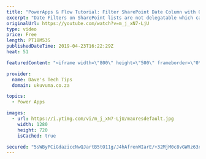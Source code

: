 ```yaml
---
title: "PowerApps & Flow Tutorial: Filter SharePoint Date Column with Odata using Flow"
excerpt: "Date Filters on SharePoint lists are not delegatable which can be a bit if a challenge. In this video we go through a demo of how Microsoft Flow can be used to overcome this.  Other resources: SharePoint delegatable actions https://docs.microsoft.com/en-us/connectors/sharepointonline/  Odata Operators"
originalUrl: https://youtube.com/watch?v=m_j_xN7-LjU
type: video
price: Free
length: PT18M53S
publishedDateTime: 2019-04-23T16:22:29Z
heat: 51

featuredContent: "<iframe width=\"800\" height=\"500\" frameborder=\"0\" src=\"https://www.youtube.com/embed/m_j_xN7-LjU\" allow=\"accelerometer; autoplay; encrypted-media; gyroscope; picture-in-picture\" allowfullscreen></iframe>"

provider:
  name: Dave's Tech Tips
  domain: ukuvuma.co.za

topics:
  - Power Apps

images:
  - url: https://i.ytimg.com/vi/m_j_xN7-LjU/maxresdefault.jpg
    width: 1280
    height: 720
    isCached: true

secured: "5sWByPCiGdaziccNwQJartB5tO11g/J4hAfrenWIarE/+32MjM0c8vGWRz63xRBhod8IOfz3HKJ33sYSz8yjBoqsUexYWNY1xQbg4NJy9STtvOJshgQ0L8exlNwIPo4wJ44L/JYBYYwFJN3FD1kElaSVHHRhQY3OswvL8G6peOtdBbYYizs9KBkSZ5j0BqfHcQ4kRgjWXU3TrxzWojc3KMmqDflqf4yOYR2WF0IL7wnVtLZAwTMpmf0jDBLl9nUTGvUPTaMH/a5AFAWMFdIV/wjSYGWibMbg+V+ah8XA7SjkT8p9AR+0kz89cAJTzWEgCvOIYRU/17lVs19b7edjhvXZEkI7bAWdvMYE4I5652x1kZbrdL7nOSrYTHmwOqUjx8xzMfROcdqf0/0FThU6a5ulgUDag1NBxTLGwahPXqA=;v7Lx+FlZsNv9AiVPWIDifQ=="
---
```



